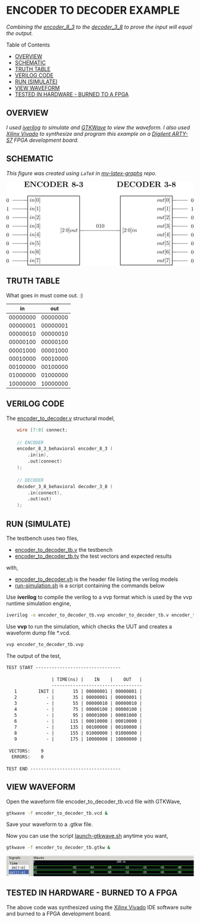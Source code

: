 # ENCODER TO DECODER EXAMPLE

_Combining the
[encoder_8_3](https://github.com/JeffDeCola/my-verilog-examples/tree/master/combinational-logic/decoders-and-encoders/encoder_8_3)
to the
[decoder_3_8](https://github.com/JeffDeCola/my-verilog-examples/tree/master/combinational-logic/decoders-and-encoders/decoder_3_8)
to prove the input will equal
the output._

Table of Contents

* [OVERVIEW](https://github.com/JeffDeCola/my-verilog-examples/tree/master/combinational-logic/decoders-and-encoders/encoder_to_decoder#overview)
* [SCHEMATIC](https://github.com/JeffDeCola/my-verilog-examples/tree/master/combinational-logic/decoders-and-encoders/encoder_to_decoder#schematic)
* [TRUTH TABLE](https://github.com/JeffDeCola/my-verilog-examples/tree/master/combinational-logic/decoders-and-encoders/encoder_to_decoder#truth-table)
* [VERILOG CODE](https://github.com/JeffDeCola/my-verilog-examples/tree/master/combinational-logic/decoders-and-encoders/encoder_to_decoder#verilog-code)
* [RUN (SIMULATE)](https://github.com/JeffDeCola/my-verilog-examples/tree/master/combinational-logic/decoders-and-encoders/encoder_to_decoder#run-simulate)
* [VIEW WAVEFORM](https://github.com/JeffDeCola/my-verilog-examples/tree/master/combinational-logic/decoders-and-encoders/encoder_to_decoder#view-waveform)
* [TESTED IN HARDWARE - BURNED TO A FPGA](https://github.com/JeffDeCola/my-verilog-examples/tree/master/combinational-logic/decoders-and-encoders/encoder_to_decoder#tested-in-hardware---burned-to-a-fpga)

## OVERVIEW

_I used
[iverilog](https://github.com/JeffDeCola/my-cheat-sheets/tree/master/hardware/tools/simulation/iverilog-cheat-sheet)
to simulate and
[GTKWave](https://github.com/JeffDeCola/my-cheat-sheets/tree/master/hardware/tools/simulation/gtkwave-cheat-sheet)
to view the waveform. I also used
[Xilinx Vivado](https://github.com/JeffDeCola/my-cheat-sheets/tree/master/hardware/tools/synthesis/xilinx-vivado-cheat-sheet)
to synthesize and program this example on a
[Digilent ARTY-S7](https://github.com/JeffDeCola/my-cheat-sheets/tree/master/hardware/development/fpga-development-boards/digilent-arty-s7-cheat-sheet)
FPGA development board._

## SCHEMATIC

_This figure was created using `LaTeX` in
[my-latex-graphs](https://github.com/JeffDeCola/my-latex-graphs/tree/master/mathematics/applied/electrical-engineering/combinational-logic/encoder-to-decoder)
repo._

<p align="center">
    <img src="svgs/encoder-to-decoder.svg"
    align="middle"
</p>

## TRUTH TABLE

What goes in must come out. :)

| in       |  out     |
|:--------:|:--------:|
| 00000000 | 00000000 |
| 00000001 | 00000001 |
| 00000010 | 00000010 |
| 00000100 | 00000100 |
| 00001000 | 00001000 |
| 00010000 | 00010000 |
| 00100000 | 00100000 |
| 01000000 | 01000000 |
| 10000000 | 10000000 |

## VERILOG CODE

The
[encoder_to_decoder.v](https://github.com/JeffDeCola/my-verilog-examples/blob/master/combinational-logic/decoders-and-encoders/encoder_to_decoder/encoder_to_decoder.v)
structural model,

```verilog
    wire [7:0] connect;

    // ENCODER
    encoder_8_3_behavioral encoder_8_3 (
        .in(in),
        .out(connect)
    );

    // DECODER
    decoder_3_8_behavioral decoder_3_8 (
        .in(connect),
        .out(out)
    );
```

## RUN (SIMULATE)

The testbench uses two files,

* [encoder_to_decoder_tb.v](https://github.com/JeffDeCola/my-verilog-examples/blob/master/combinational-logic/decoders-and-encoders/encoder_to_decoder/encoder_to_decoder_tb.v)
  the testbench
* [encoder_to_decoder_tb.tv](https://github.com/JeffDeCola/my-verilog-examples/blob/master/combinational-logic/decoders-and-encoders/encoder_to_decoder/encoder_to_decoder_tb.tv)
  the test vectors and expected results

with,

* [encoder_to_decoder.vh](https://github.com/JeffDeCola/my-verilog-examples/blob/master/combinational-logic/decoders-and-encoders/encoder_to_decoder/encoder_to_decoder.vh)
  is the header file listing the verilog models
* [run-simulation.sh](https://github.com/JeffDeCola/my-verilog-examples/blob/master/combinational-logic/decoders-and-encoders/encoder_to_decoder/run-simulation.sh)
  is a script containing the commands below

Use **iverilog** to compile the verilog to a vvp format
which is used by the vvp runtime simulation engine,

```bash
iverilog -o encoder_to_decoder_tb.vvp encoder_to_decoder_tb.v encoder_to_decoder.vh
```

Use **vvp** to run the simulation, which checks the UUT
and creates a waveform dump file *.vcd.

```bash
vvp encoder_to_decoder_tb.vvp
```

The output of the test,

```text
TEST START --------------------------------

                 | TIME(ns) |    IN    |    OUT   |
                 ----------------------------------
   1        INIT |       15 | 00000001 | 00000001 |
   2           - |       35 | 00000001 | 00000001 |
   3           - |       55 | 00000010 | 00000010 |
   4           - |       75 | 00000100 | 00000100 |
   5           - |       95 | 00001000 | 00001000 |
   6           - |      115 | 00010000 | 00010000 |
   7           - |      135 | 00100000 | 00100000 |
   8           - |      155 | 01000000 | 01000000 |
   9           - |      175 | 10000000 | 10000000 |

 VECTORS:    9
  ERRORS:    0

TEST END ----------------------------------
```

## VIEW WAVEFORM

Open the waveform file encoder_to_decoder_tb.vcd file with GTKWave,

```bash
gtkwave -f encoder_to_decoder_tb.vcd &
```

Save your waveform to a .gtkw file.

Now you can use the script
[launch-gtkwave.sh](https://github.com/JeffDeCola/my-verilog-examples/blob/master/launch-GTKWave-script/launch-gtkwave.sh)
anytime you want,

```bash
gtkwave -f encoder_to_decoder_tb.gtkw &
```

![encoder_to_decoder-waveform.jpg](../../../docs/pics/combinational-logic/encoder_to_decoder-waveform.jpg)

## TESTED IN HARDWARE - BURNED TO A FPGA

The above code was synthesized using the
[Xilinx Vivado](https://github.com/JeffDeCola/my-cheat-sheets/tree/master/hardware/tools/synthesis/xilinx-vivado-cheat-sheet)
IDE software suite and burned to a FPGA development board.
